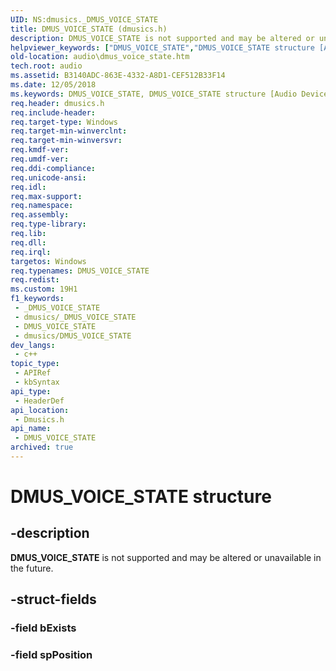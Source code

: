 ```yaml
---
UID: NS:dmusics._DMUS_VOICE_STATE
title: DMUS_VOICE_STATE (dmusics.h)
description: DMUS_VOICE_STATE is not supported and may be altered or unavailable in the future.
helpviewer_keywords: ["DMUS_VOICE_STATE","DMUS_VOICE_STATE structure [Audio Devices]","audio.dmus_voice_state","dmusics/DMUS_VOICE_STATE"]
old-location: audio\dmus_voice_state.htm
tech.root: audio
ms.assetid: B3140ADC-863E-4332-A8D1-CEF512B33F14
ms.date: 12/05/2018
ms.keywords: DMUS_VOICE_STATE, DMUS_VOICE_STATE structure [Audio Devices], audio.dmus_voice_state, dmusics/DMUS_VOICE_STATE
req.header: dmusics.h
req.include-header: 
req.target-type: Windows
req.target-min-winverclnt: 
req.target-min-winversvr: 
req.kmdf-ver: 
req.umdf-ver: 
req.ddi-compliance: 
req.unicode-ansi: 
req.idl: 
req.max-support: 
req.namespace: 
req.assembly: 
req.type-library: 
req.lib: 
req.dll: 
req.irql: 
targetos: Windows
req.typenames: DMUS_VOICE_STATE
req.redist: 
ms.custom: 19H1
f1_keywords:
 - _DMUS_VOICE_STATE
 - dmusics/_DMUS_VOICE_STATE
 - DMUS_VOICE_STATE
 - dmusics/DMUS_VOICE_STATE
dev_langs:
 - c++
topic_type:
 - APIRef
 - kbSyntax
api_type:
 - HeaderDef
api_location:
 - Dmusics.h
api_name:
 - DMUS_VOICE_STATE
archived: true
---
```


# DMUS_VOICE_STATE structure


## -description

<b>DMUS_VOICE_STATE</b> is not supported and may be altered or unavailable in the future.

## -struct-fields

### -field bExists

### -field spPosition

